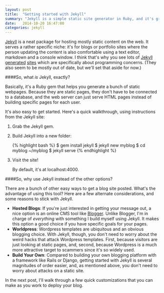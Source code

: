 ```yaml
---
layout: post
title:  "Getting started with Jekyll"
summary: "Jekyll is a simple static site generator in Ruby, and it's great for hosting simple blog/portfolio sites."
date:   2014-10-20 16:47:00
categories: jekyll
---
```


[Jekyll](http://jekyllrb.com/) is a neat package for hosting mostly static content on the web. It serves a rather specific niche: it's for blogs or portfolio sites where the person updating the content is also comfortable using a text editor, markdown and a console window. I think that's why you see lots of [Jekyll](http://tom.preston-werner.com/) [generated](https://training.github.com/) [sites](http://schacon.github.io/) which are specifically about programming concerns. (They also seem to be mostly out of date, but we'll set that aside for now.)


####So, what *is* Jekyll, exactly?

Basically, it's a Ruby gem that helps you generate a bunch of static webpages. Because they are static pages, they don't have to be connected to a database, and the web server can just serve HTML pages instead of building specific pages for each user.

It's also easy to get started. Here's a quick walkthrough, using instructions from the Jekyll site:

<ol>
  <li>Grab the Jekyll gem.</li>
  <li><p>Build Jekyll into a new folder:</p>
{% highlight bash %}
$ gem install jekyll
$ jekyll new myblog
$ cd myblog
~/myblog $ jekyll serve
{% endhighlight %}</li>
  <li><p>Visit the site!</p>
      <p>By default, it's at localhost:4000.</p></li></ol>

####So, why use Jekyll instead of the other options?

There are a bunch of other easy ways to get a blog site posted. What's the advantage of using this tool? Here are a few alternate considerations, and some reasons to stick with Jekyll.

+ __Hosted Blogs__: If you're just interested in getting your message out, a nice option is an online CMS tool like [Blogger](https://www.blogger.com). Unlike Blogger, I'm in charge of *everything* with something I build myself using Jekyll. It makes this option a good choice if you have specific goals for your pages.
+ __Worldpress__: Wordpress templates are ubiquitous and an obvious blogging choice. With Jekyll, though, you don't need to worry about the weird hacks that attack Wordpress templates. First, because visitors are just looking at static pages, and, second, because Wordpress is a much more attractive target to scammers since it's so widely used.
+ __Build Your Own__: Compared to building your own blogging platform with a framework like Rails or Django, getting started with Jekyll is several magnitudes of order easier, and, as mentioned above, you don't need to worry about attacks on a static site.

In the next post, I'll walk through a few quick customizations that you can make as you work to deploy your blog.
